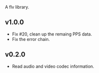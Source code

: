 A flv library.

## v1.0.0
- Fix #20, clean up the remaing PPS data.
- Fix the error chain.

## v0.2.0
- Read audio and video codec information.
